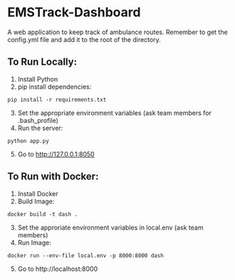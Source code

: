 # EMSTrack-Dashboard
A web application to keep track of ambulance routes. Remember to get the config.yml file and add it to the root of the directory.

## To Run Locally:
1. Install Python
2. pip install dependencies:
```
pip install -r requirements.txt
```
3. Set the appropriate environment variables (ask team members for .bash_profile)
4. Run the server:
```
python app.py
```
5. Go to http://127.0.0.1:8050

## To Run with Docker:
1. Install Docker
2. Build Image:
```
docker build -t dash .
```
3. Set the approriate environment variables in local.env (ask team members)
4. Run Image:
```
docker run --env-file local.env -p 8000:8000 dash
```
5. Go to http://localhost:8000
